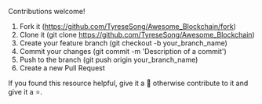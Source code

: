 Contributions welcome!

1.  Fork it (https://github.com/TyreseSong/Awesome_Blockchain/fork)
2.  Clone it (git clone https://github.com/TyreseSong/Awesome_Blockchain)
3.  Create your feature branch (git checkout -b your_branch_name)
4.  Commit your changes (git commit -m 'Description of a commit')
5.  Push to the branch (git push origin your_branch_name)
6.  Create a new Pull Request

If you found this resource helpful, give it a 🌟 otherwise contribute to it and give it a ⭐️.
